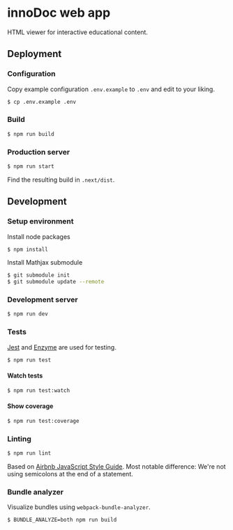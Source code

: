 # innoDoc web app

HTML viewer for interactive educational content.

## Deployment

### Configuration

Copy example configuration `.env.example` to `.env` and edit to your liking.

```sh
$ cp .env.example .env
```

### Build

```sh
$ npm run build
```

### Production server

```sh
$ npm run start
```

Find the resulting build in `.next/dist`.

## Development

### Setup environment

Install node packages
```sh
$ npm install
```
Install Mathjax submodule
```sh
$ git submodule init
$ git submodule update --remote
```

### Development server

```sh
$ npm run dev
```

### Tests

[Jest](https://jestjs.io/) and [Enzyme](http://airbnb.io/enzyme/) are used for testing.

```sh
$ npm run test
```

#### Watch tests

```sh
$ npm run test:watch
```

#### Show coverage

```sh
$ npm run test:coverage
```

### Linting

```sh
$ npm run lint
```

Based on [Airbnb JavaScript Style Guide](https://github.com/airbnb/javascript). Most notable difference: We're not using semicolons at the end of a statement.

### Bundle analyzer

Visualize bundles using `webpack-bundle-analyzer`.

```sh
$ BUNDLE_ANALYZE=both npm run build
```
